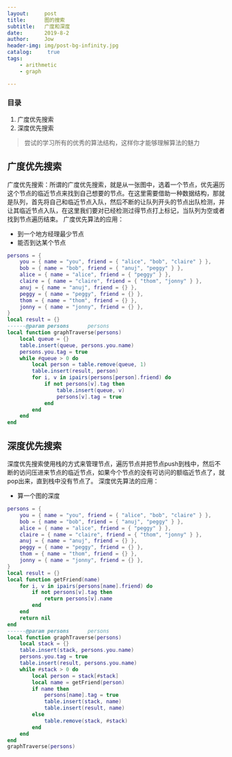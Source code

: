 ```yaml
---
layout:     post
title:      图的搜索
subtitle:   广度和深度
date:       2019-8-2
author:     Jow
header-img: img/post-bg-infinity.jpg
catalog: 	 true 
tags:
    - arithmetic
    - graph

---
```


### 目录
1. 广度优先搜索
2. 深度优先搜索

> 尝试的学习所有的优秀的算法结构，这样你才能够理解算法的魅力

## 广度优先搜索
广度优先搜索：所谓的广度优先搜索，就是从一张图中，选着一个节点，优先遍历这个节点的临近节点来找到自己想要的节点。在这里需要借助一种数据结构，那就是队列，首先将自己和临近节点入队，然后不断的让队列开头的节点出队检测，并让其临近节点入队，在这里我们要对已经检测过得节点打上标记，当队列为空或者找到节点遍历结束。
广度优先算法的应用：
* 到一个地方经理最少节点
* 能否到达某个节点
```lua
persons = {
    you = { name = "you", friend = { "alice", "bob", "claire" } },
    bob = { name = "bob", friend = { "anuj", "peggy" } },
    alice = { name = "alice", friend = { "peggy" } },
    claire = { name = "claire", friend = { "thom", "jonny" } },
    anuj = { name = "anuj", friend = {} },
    peggy = { name = "peggy", friend = {} },
    thom = { name = "thom", friend = {} },
    jonny = { name = "jonny", friend = {} },
}
local result = {}
------@param persons      persons
local function graphTraverse(persons)
    local queue = {}
    table.insert(queue, persons.you.name)
    persons.you.tag = true
    while #queue > 0 do
        local person = table.remove(queue, 1)
        table.insert(result, person)
        for i, v in ipairs(persons[person].friend) do
            if not persons[v].tag then
                table.insert(queue, v)
                persons[v].tag = true
            end
        end
    end
end
```

## 深度优先搜索
深度优先搜索使用栈的方式来管理节点，遍历节点并把节点push到栈中，然后不断的访问压进来节点的临近节点，如果今个节点的没有可访问的额临近节点了，就pop出来，直到栈中没有节点了。
深度优先算法的应用：
* 算一个图的深度
```lua
persons = {
    you = { name = "you", friend = { "alice", "bob", "claire" } },
    bob = { name = "bob", friend = { "anuj", "peggy" } },
    alice = { name = "alice", friend = { "peggy" } },
    claire = { name = "claire", friend = { "thom", "jonny" } },
    anuj = { name = "anuj", friend = {} },
    peggy = { name = "peggy", friend = {} },
    thom = { name = "thom", friend = {} },
    jonny = { name = "jonny", friend = {} },
}
local result = {}
local function getFriend(name)
    for i, v in ipairs(persons[name].friend) do
        if not persons[v].tag then
            return persons[v].name
        end
    end
    return nil
end
------@param persons      persons
local function graphTraverse(persons)
    local stack = {}
    table.insert(stack, persons.you.name)
    persons.you.tag = true
    table.insert(result, persons.you.name)
    while #stack > 0 do
        local person = stack[#stack]
        local name = getFriend(person)
        if name then
            persons[name].tag = true
            table.insert(stack, name)
            table.insert(result, name)
        else
            table.remove(stack, #stack)
        end
    end
end
graphTraverse(persons)
```
